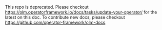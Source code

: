 This repo is deprecated. Please checkout https://olm.operatorframework.io/docs/tasks/update-your-operator/ for the latest on this doc.
To contribute new docs, please checkout https://github.com/operator-framework/olm-docs
